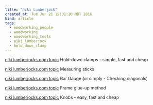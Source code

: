 ```yaml
---
title: "niki Lumberjock"
created_at: Tue Jun 21 15:31:10 MDT 2016
kind: article
tags:
  - woodworking_people
  - woodworking
  - woodworking_tools
  - niki_lumberjock
  - hold_down_clamp
---
```


<a href="http://lumberjocks.com/topics/1381" target="_blank">niki lumberjocks.com topic</a>
Hold-down clamps - simple, fast and cheap

<a href="http://lumberjocks.com/topics/2031" target="_blank">niki lumberjocks.com topic</a>
Measuring sticks

<a href="http://lumberjocks.com/topics/275" target="_blank">niki lumberjocks.com topic</a>
Bar Gauge (or simply - Checking diagonals)

<a href="http://lumberjocks.com/topics/1145" target="_blank">niki lumberjocks.com topic</a>
Frame glue-up method

<a href="http://lumberjocks.com/topics/944" target="_blank">niki lumberjocks.com topic</a>
Knobs - easy, fast and cheap


<!--
html boilerplate
<a href="" target="_blank"></a>
<img src="" width="400px">
<ul>
  <li></li>
</ul>
<pre>
</pre>
<pre><code>
</code></pre>
-->
